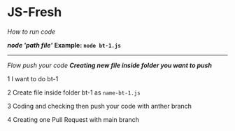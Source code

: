 # JS-Fresh

*How to run code*

***node 'path file'***
**Example: `node bt-1.js`**

-------------

*Flow push your code*
***Creating new file inside folder you want to push***

1 I want to do bt-1

2 Create file inside folder bt-1 as `name-bt-1.js`

3 Coding and checking then push your code with anther branch

4 Creating one Pull Request with main branch
